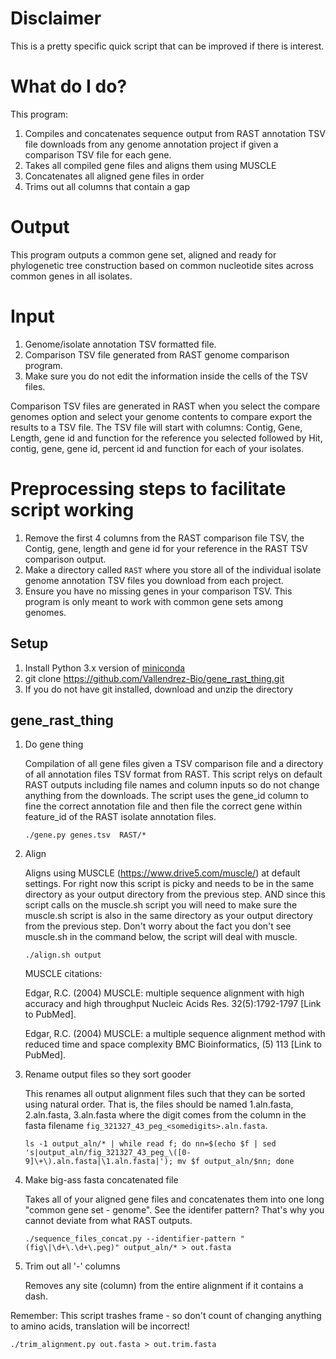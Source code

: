 # Disclaimer

This is a pretty specific quick script that can be improved if there is interest.

# What do I do?

This program:
1. Compiles and concatenates sequence output from RAST annotation TSV file downloads from any genome annotation project if given a comparison TSV file for each gene.
1. Takes all compiled gene files and aligns them using MUSCLE
1. Concatenates all aligned gene files in order
1. Trims out all columns that contain a gap

# Output

This program outputs a common gene set, aligned and ready for phylogenetic tree construction based on common nucleotide sites across common genes in all isolates.

# Input

1. Genome/isolate annotation TSV formatted file.
1. Comparison TSV file generated from RAST genome comparison program.
1. Make sure you do not edit the information inside the cells of the TSV files.

Comparison TSV files are generated in RAST when you select the compare genomes option and select your genome contents to compare export the results to a TSV file. The TSV file will start with columns: Contig, Gene, Length, gene id and function for the reference you selected followed by Hit, contig, gene, gene id, percent id and function for each of your isolates.

# Preprocessing steps to facilitate script working

1. Remove the first 4 columns from the RAST comparison file TSV, the Contig, gene, length and gene id for your reference in the RAST TSV comparison output.
1. Make a directory called ```RAST``` where you store all of the individual isolate genome annotation TSV files you download from each project.
1. Ensure you have no missing genes in your comparison TSV. This program is only meant to work with common gene sets among genomes.

## Setup

1. Install Python 3.x version of [miniconda](https://conda.io/miniconda.html)
1. git clone https://github.com/Vallendrez-Bio/gene_rast_thing.git
1. If you do not have git installed, download and unzip the directory

## gene_rast_thing

1. Do gene thing

   Compilation of all gene files given a TSV comparison file and a directory of all annotation files TSV format from RAST. This script relys on default RAST outputs including file names and column inputs so do not change anything from the downloads. The script uses the gene_id column to fine the correct annotation file and then file the correct gene within feature_id of the RAST isolate annotation files.

   ```
   ./gene.py genes.tsv  RAST/*
   ```

1. Align

   Aligns using MUSCLE (https://www.drive5.com/muscle/) at default settings. For right now this script is picky and needs to be in the same directory as your output directory from the previous step. AND since this script calls on the muscle.sh script you will need to make sure the muscle.sh script is also in the same directory as your output directory from the previous step. Don't worry about the fact you don't see muscle.sh in the command below, the script will deal with muscle.

   ```
   ./align.sh output
   ```

   MUSCLE citations: 

   Edgar, R.C. (2004) MUSCLE: multiple sequence alignment with high accuracy and high throughput
  Nucleic Acids Res. 32(5):1792-1797 [Link to PubMed]. 

   Edgar, R.C. (2004) MUSCLE: a multiple sequence alignment method with reduced time and space complexity
  BMC Bioinformatics, (5) 113 [Link to PubMed]. 

1. Rename output files so they sort gooder

   This renames all output alignment files such that they can be sorted using natural order. That is, the files should be named 1.aln.fasta, 2.aln.fasta, 3.aln.fasta where the digit comes from the column in the fasta filename `fig_321327_43_peg_<somedigits>.aln.fasta`.
   
   ```
   ls -1 output_aln/* | while read f; do nn=$(echo $f | sed 's|output_aln/fig_321327_43_peg_\([0-9]\+\).aln.fasta|\1.aln.fasta|'); mv $f output_aln/$nn; done
   ```

1. Make big-ass fasta concatenated file

   Takes all of your aligned gene files and concatenates them into one long "common gene set - genome". See the identifer pattern? That's why you cannot deviate from what RAST outputs.

   ```
   ./sequence_files_concat.py --identifier-pattern "(fig\|\d+\.\d+\.peg)" output_aln/* > out.fasta
   ```

1. Trim out all '-' columns

   Removes any site (column) from the entire alignment if it contains a dash.

Remember: This script trashes frame - so don't count of changing anything to amino acids, translation will be incorrect!

   ```
   ./trim_alignment.py out.fasta > out.trim.fasta
   ```
